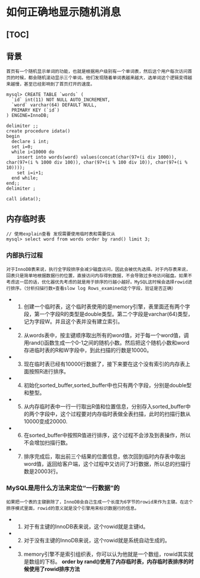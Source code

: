 # 如何正确地显示随机消息

[TOC]
----------------------------------
## 背景
    首页有一个随机显示单词的功能，也就是根据用户级别有一个单词表，然后这个用户每次访问首页的时候，都会随机滚动显示三个单词。他们发现随着单词表越来越大，选单词这个逻辑变得越来越慢，甚至已经影响到了首页打开的速度。
```mysql
mysql> CREATE TABLE `words` (
  `id` int(11) NOT NULL AUTO_INCREMENT,
  `word` varchar(64) DEFAULT NULL,
  PRIMARY KEY (`id`)
) ENGINE=InnoDB;

delimiter ;;
create procedure idata()
begin
  declare i int;
  set i=0;
  while i<10000 do
    insert into words(word) values(concat(char(97+(i div 1000)), char(97+(i % 1000 div 100)), char(97+(i % 100 div 10)), char(97+(i % 10))));
    set i=i+1;
  end while;
end;;
delimiter ;

call idata();
```
## 内存临时表
```mysql
// 使用explain查看 发现需要使用临时表和需要仅从
mysql> select word from words order by rand() limit 3;
```
### 内部执行过程
    对于InnoDB表来说，执行全字段排序会减少磁盘访问，因此会被优先选择。对于内存表来说，回表只是简单地根据数据行的位置，直接访问内存得到数据，不会导致过多地访问磁盘。如果不考虑这一层的话，优化器优先考虑的就是用于排序的行越小越好。MySQL这时候会选择rowid进行排序。（分析扫描行数+查看slow log Rows_examined这个字段，验证是否正确）
+ 1. 创建一个临时表，这个临时表使用的是memory引擎，表里面还有两个字段，第一个字段R的类型是double类型。第二个字段是varchar(64)类型，记为字段W。并且这个表并没有建立索引。
+ 2. 从words表中，按主键顺序取出所有的word值，对于每一个word值，调用rand()函数生成一个0-1之间的随机小数。然后把这个随机小数和word存进临时表的R和W字段中，到此扫描的行数是10000。
+ 3. 现在临时表已经有10000行数据了，接下来要在这个没有索引的内存表上面按照R进行排序。
+ 4. 初始化sorted_buffer,sorted_buffer中也只有两个字段，分别是double型和整型。
+ 5. 从内存临时表中一行一行取出R值和位置信息，分别存入sorted_buffer中的两个字段中，这个过程要对内存临时表做全表扫描，此时的扫描行数从10000变成20000.
+ 6. 在sorted_buffer中按照R值进行排序，这个过程不会涉及到表操作，所以不会增加扫描行数。
+ 7. 排序完成后，取出前三个结果的位置信息，依次回到临时内存表中取出word值，返回给客户端，这个过程中又访问了3行数据，所以总的扫描行数是20003行。

### MySQL是用什么方法来定位“一行数据”的
    如果把一个表的主键删除了，InnoDB会自己生成一个长度为6字节的rowid来作为主键。在这个排序模式里面，rowid的意义就是没个引擎用来标识数据行的信息。
+ 1. 对于有主键的InnoDB表来说，这个rowid就是主键id。
+ 2. 对于没有主键的InnoDB来说，这个rowid就是系统自动生成的。
+ 3. memory引擎不是索引组织表，你可以认为他就是一个数组，rowid其实就是数组的下标。
**order by rand()使用了内存临时表，内存临时表排序的时候使用了rowid排序方法**

### 